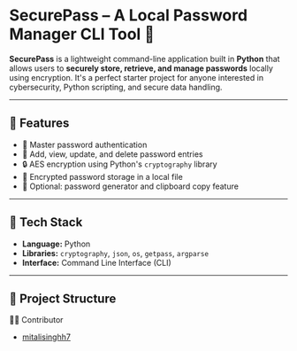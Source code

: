 # SecurePass – A Local Password Manager CLI Tool 🔐

**SecurePass** is a lightweight command-line application built in **Python** that allows users to **securely store, retrieve, and manage passwords** locally using encryption. It's a perfect starter project for anyone interested in cybersecurity, Python scripting, and secure data handling.

---

## 🚀 Features

- 🔐 Master password authentication
- 📝 Add, view, update, and delete password entries
- 🔒 AES encryption using Python's `cryptography` library
- 📁 Encrypted password storage in a local file
- 🧪 Optional: password generator and clipboard copy feature

---

## 🧰 Tech Stack

- **Language:** Python
- **Libraries:** `cryptography`, `json`, `os`, `getpass`, `argparse`
- **Interface:** Command Line Interface (CLI)

---

## 📁 Project Structure

👨‍💻 Contributor
- [mitalisinghh7](https://github.com/mitalisinghh7)

